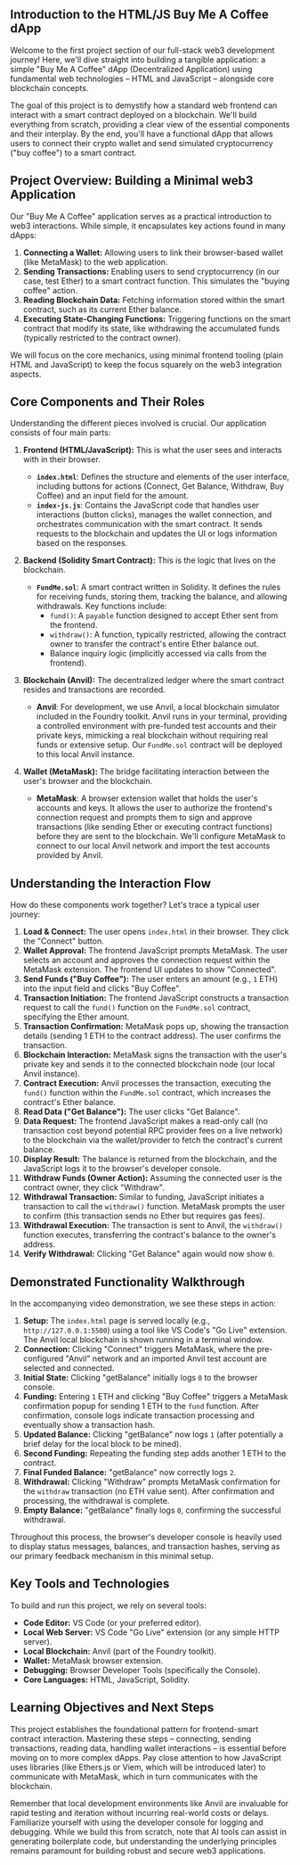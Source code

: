 ## Introduction to the HTML/JS Buy Me A Coffee dApp

Welcome to the first project section of our full-stack web3 development journey! Here, we'll dive straight into building a tangible application: a simple "Buy Me A Coffee" dApp (Decentralized Application) using fundamental web technologies – HTML and JavaScript – alongside core blockchain concepts.

The goal of this project is to demystify how a standard web frontend can interact with a smart contract deployed on a blockchain. We'll build everything from scratch, providing a clear view of the essential components and their interplay. By the end, you'll have a functional dApp that allows users to connect their crypto wallet and send simulated cryptocurrency ("buy coffee") to a smart contract.

## Project Overview: Building a Minimal web3 Application

Our "Buy Me A Coffee" application serves as a practical introduction to web3 interactions. While simple, it encapsulates key actions found in many dApps:

1.  **Connecting a Wallet:** Allowing users to link their browser-based wallet (like MetaMask) to the web application.
2.  **Sending Transactions:** Enabling users to send cryptocurrency (in our case, test Ether) to a smart contract function. This simulates the "buying coffee" action.
3.  **Reading Blockchain Data:** Fetching information stored within the smart contract, such as its current Ether balance.
4.  **Executing State-Changing Functions:** Triggering functions on the smart contract that modify its state, like withdrawing the accumulated funds (typically restricted to the contract owner).

We will focus on the core mechanics, using minimal frontend tooling (plain HTML and JavaScript) to keep the focus squarely on the web3 integration aspects.

## Core Components and Their Roles

Understanding the different pieces involved is crucial. Our application consists of four main parts:

1.  **Frontend (HTML/JavaScript):** This is what the user sees and interacts with in their browser.
    *   **`index.html`**: Defines the structure and elements of the user interface, including buttons for actions (Connect, Get Balance, Withdraw, Buy Coffee) and an input field for the amount.
    *   **`index-js.js`**: Contains the JavaScript code that handles user interactions (button clicks), manages the wallet connection, and orchestrates communication with the smart contract. It sends requests to the blockchain and updates the UI or logs information based on the responses.

2.  **Backend (Solidity Smart Contract):** This is the logic that lives on the blockchain.
    *   **`FundMe.sol`**: A smart contract written in Solidity. It defines the rules for receiving funds, storing them, tracking the balance, and allowing withdrawals. Key functions include:
        *   `fund()`: A `payable` function designed to accept Ether sent from the frontend.
        *   `withdraw()`: A function, typically restricted, allowing the contract owner to transfer the contract's entire Ether balance out.
        *   Balance inquiry logic (implicitly accessed via calls from the frontend).

3.  **Blockchain (Anvil):** The decentralized ledger where the smart contract resides and transactions are recorded.
    *   **Anvil**: For development, we use Anvil, a local blockchain simulator included in the Foundry toolkit. Anvil runs in your terminal, providing a controlled environment with pre-funded test accounts and their private keys, mimicking a real blockchain without requiring real funds or extensive setup. Our `FundMe.sol` contract will be deployed to this local Anvil instance.

4.  **Wallet (MetaMask):** The bridge facilitating interaction between the user's browser and the blockchain.
    *   **MetaMask**: A browser extension wallet that holds the user's accounts and keys. It allows the user to authorize the frontend's connection request and prompts them to sign and approve transactions (like sending Ether or executing contract functions) before they are sent to the blockchain. We'll configure MetaMask to connect to our local Anvil network and import the test accounts provided by Anvil.

## Understanding the Interaction Flow

How do these components work together? Let's trace a typical user journey:

1.  **Load & Connect:** The user opens `index.html` in their browser. They click the "Connect" button.
2.  **Wallet Approval:** The frontend JavaScript prompts MetaMask. The user selects an account and approves the connection request within the MetaMask extension. The frontend UI updates to show "Connected".
3.  **Send Funds ("Buy Coffee"):** The user enters an amount (e.g., `1` ETH) into the input field and clicks "Buy Coffee".
4.  **Transaction Initiation:** The frontend JavaScript constructs a transaction request to call the `fund()` function on the `FundMe.sol` contract, specifying the Ether amount.
5.  **Transaction Confirmation:** MetaMask pops up, showing the transaction details (sending 1 ETH to the contract address). The user confirms the transaction.
6.  **Blockchain Interaction:** MetaMask signs the transaction with the user's private key and sends it to the connected blockchain node (our local Anvil instance).
7.  **Contract Execution:** Anvil processes the transaction, executing the `fund()` function within the `FundMe.sol` contract, which increases the contract's Ether balance.
8.  **Read Data ("Get Balance"):** The user clicks "Get Balance".
9.  **Data Request:** The frontend JavaScript makes a read-only call (no transaction cost beyond potential RPC provider fees on a live network) to the blockchain via the wallet/provider to fetch the contract's current balance.
10. **Display Result:** The balance is returned from the blockchain, and the JavaScript logs it to the browser's developer console.
11. **Withdraw Funds (Owner Action):** Assuming the connected user is the contract owner, they click "Withdraw".
12. **Withdrawal Transaction:** Similar to funding, JavaScript initiates a transaction to call the `withdraw()` function. MetaMask prompts the user to confirm (this transaction sends no Ether but requires gas fees).
13. **Withdrawal Execution:** The transaction is sent to Anvil, the `withdraw()` function executes, transferring the contract's balance to the owner's address.
14. **Verify Withdrawal:** Clicking "Get Balance" again would now show `0`.

## Demonstrated Functionality Walkthrough

In the accompanying video demonstration, we see these steps in action:

1.  **Setup:** The `index.html` page is served locally (e.g., `http://127.0.0.1:5500`) using a tool like VS Code's "Go Live" extension. The Anvil local blockchain is shown running in a terminal window.
2.  **Connection:** Clicking "Connect" triggers MetaMask, where the pre-configured "Anvil" network and an imported Anvil test account are selected and connected.
3.  **Initial State:** Clicking "getBalance" initially logs `0` to the browser console.
4.  **Funding:** Entering `1` ETH and clicking "Buy Coffee" triggers a MetaMask confirmation popup for sending 1 ETH to the `fund` function. After confirmation, console logs indicate transaction processing and eventually show a transaction hash.
5.  **Updated Balance:** Clicking "getBalance" now logs `1` (after potentially a brief delay for the local block to be mined).
6.  **Second Funding:** Repeating the funding step adds another 1 ETH to the contract.
7.  **Final Funded Balance:** "getBalance" now correctly logs `2`.
8.  **Withdrawal:** Clicking "Withdraw" prompts MetaMask confirmation for the `withdraw` transaction (no ETH value sent). After confirmation and processing, the withdrawal is complete.
9.  **Empty Balance:** "getBalance" finally logs `0`, confirming the successful withdrawal.

Throughout this process, the browser's developer console is heavily used to display status messages, balances, and transaction hashes, serving as our primary feedback mechanism in this minimal setup.

## Key Tools and Technologies

To build and run this project, we rely on several tools:

*   **Code Editor:** VS Code (or your preferred editor).
*   **Local Web Server:** VS Code "Go Live" extension (or any simple HTTP server).
*   **Local Blockchain:** Anvil (part of the Foundry toolkit).
*   **Wallet:** MetaMask browser extension.
*   **Debugging:** Browser Developer Tools (specifically the Console).
*   **Core Languages:** HTML, JavaScript, Solidity.

## Learning Objectives and Next Steps

This project establishes the foundational pattern for frontend-smart contract interaction. Mastering these steps – connecting, sending transactions, reading data, handling wallet interactions – is essential before moving on to more complex dApps. Pay close attention to how JavaScript uses libraries (like Ethers.js or Viem, which will be introduced later) to communicate with MetaMask, which in turn communicates with the blockchain.

Remember that local development environments like Anvil are invaluable for rapid testing and iteration without incurring real-world costs or delays. Familiarize yourself with using the developer console for logging and debugging. While we build this from scratch, note that AI tools can assist in generating boilerplate code, but understanding the underlying principles remains paramount for building robust and secure web3 applications.
